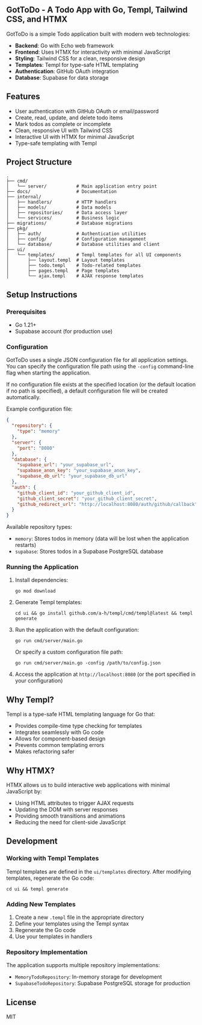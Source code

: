 ## GotToDo - A Todo App with Go, Templ, Tailwind CSS, and HTMX

GotToDo is a simple Todo application built with modern web technologies:

- **Backend**: Go with Echo web framework
- **Frontend**: Uses HTMX for interactivity with minimal JavaScript
- **Styling**: Tailwind CSS for a clean, responsive design
- **Templates**: Templ for type-safe HTML templating
- **Authentication**: GitHub OAuth integration
- **Database**: Supabase for data storage

## Features

- User authentication with GitHub OAuth or email/password
- Create, read, update, and delete todo items
- Mark todos as complete or incomplete
- Clean, responsive UI with Tailwind CSS
- Interactive UI with HTMX for minimal JavaScript
- Type-safe templating with Templ

## Project Structure

```
.
├── cmd/
│   └── server/           # Main application entry point
├── docs/                 # Documentation
├── internal/
│   ├── handlers/         # HTTP handlers
│   ├── models/           # Data models
│   ├── repositories/     # Data access layer
│   └── services/         # Business logic
├── migrations/           # Database migrations
├── pkg/
│   ├── auth/             # Authentication utilities
│   ├── config/           # Configuration management
│   └── database/         # Database utilities and client
├── ui/
│   └── templates/        # Templ templates for all UI components
│       ├── layout.templ  # Layout templates
│       ├── todo.templ    # Todo-related templates
│       ├── pages.templ   # Page templates
│       └── ajax.templ    # AJAX response templates
```

## Setup Instructions

### Prerequisites

- Go 1.21+
- Supabase account (for production use)

### Configuration

GotToDo uses a single JSON configuration file for all application settings. You can specify the configuration file path using the `-config` command-line flag when starting the application.

If no configuration file exists at the specified location (or the default location if no path is specified), a default configuration file will be created automatically.

Example configuration file:

```json
{
  "repository": {
    "type": "memory"
  },
  "server": {
    "port": "8080"
  },
  "database": {
    "supabase_url": "your_supabase_url",
    "supabase_anon_key": "your_supabase_anon_key",
    "supabase_db_url": "your_supabase_db_url"
  },
  "auth": {
    "github_client_id": "your_github_client_id",
    "github_client_secret": "your_github_client_secret",
    "github_redirect_url": "http://localhost:8080/auth/github/callback"
  }
}
```

Available repository types:
- `memory`: Stores todos in memory (data will be lost when the application restarts)
- `supabase`: Stores todos in a Supabase PostgreSQL database

### Running the Application

1. Install dependencies:
   ```
   go mod download
   ```

2. Generate Templ templates:
   ```
   cd ui && go install github.com/a-h/templ/cmd/templ@latest && templ generate
   ```

3. Run the application with the default configuration:
   ```
   go run cmd/server/main.go
   ```

   Or specify a custom configuration file path:
   ```
   go run cmd/server/main.go -config /path/to/config.json
   ```

4. Access the application at `http://localhost:8080` (or the port specified in your configuration)

## Why Templ?

Templ is a type-safe HTML templating language for Go that:

- Provides compile-time type checking for templates
- Integrates seamlessly with Go code
- Allows for component-based design
- Prevents common templating errors
- Makes refactoring safer

## Why HTMX?

HTMX allows us to build interactive web applications with minimal JavaScript by:

- Using HTML attributes to trigger AJAX requests
- Updating the DOM with server responses
- Providing smooth transitions and animations
- Reducing the need for client-side JavaScript

## Development

### Working with Templ Templates

Templ templates are defined in the `ui/templates` directory. After modifying templates, regenerate the Go code:

```
cd ui && templ generate
```

### Adding New Templates

1. Create a new `.templ` file in the appropriate directory
2. Define your templates using the Templ syntax
3. Regenerate the Go code
4. Use your templates in handlers

### Repository Implementation

The application supports multiple repository implementations:

- `MemoryTodoRepository`: In-memory storage for development
- `SupabaseTodoRepository`: Supabase PostgreSQL storage for production

## License

MIT
